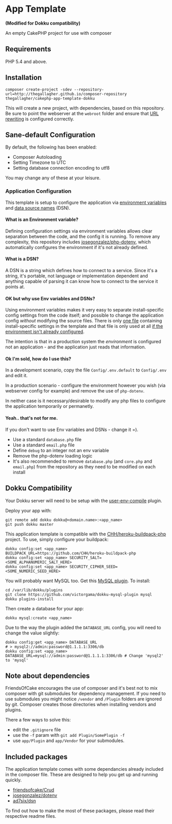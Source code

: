 # App Template

**(Modified for Dokku compatibility)**

An empty CakePHP project for use with composer

## Requirements

PHP 5.4 and above.

## Installation

	composer create-project -sdev --repository-url=http://thegallagher.github.io/composer-repository thegallagher/cakephp-app-template-dokku

This will create a new project, with dependencies, based on this repository. Be sure to point
the webserver at the `webroot` folder and ensure that [URL rewriting][1]
is configured correctly.

## Sane-default Configuration

By default, the following has been enabled:

- Composer Autoloading
- Setting Timezone to UTC
- Setting database connection encoding to utf8

You may change any of these at your leisure.

### Application Configuration

This template is setup to configure the application via [environment variables](http://en.wikipedia.org/wiki/Environment_variable) and [data source names](http://en.wikipedia.org/wiki/Data_source_name) (DSN).

#### What is an Environment variable?

Defining configuration settings via environment variables allows clear separation between the code, and the config it is running. To remove any complexity, this repository includes [josegonzalez/php-dotenv](https://github.com/josegonzalez/php-dotenv), which automatically configures the environment if it's not already defined.

#### What is a DSN?

A DSN is a string which defines how to connect to a service. Since it's a string, it's portable, not language or implementation dependent and anything capable of parsing it can know how to connect to the service it points at.

#### OK but why use Env variables and DSNs?

Using environment variables makes it very easy to separate install-specific config settings from the code itself; and possible to change the application config _without_ modifying the source files. 
There is only [one file](https://github.com/FriendsOfCake/app-template/blob/master/app/Config/.env.default) containing install-specific settings in the template and  that file is only used at all [if the environment isn't already configured](https://github.com/FriendsOfCake/app-template/blob/master/app/Config/core.php#L38-L57). 

The intention is that in a production system the _environment_ is configured not an application - and the application just reads that information.

#### Ok I'm sold, how do I use this?

In a development scenario, copy the file `Config/.env.default` to `Config/.env` and edit it.

In a production scenario - configure the environment however you wish (via webserver config for example) and remove the use of `php-dotenv`.

In neither case is it necessary/desirable to modify any php files to configure the application temporarily or permanetly.

#### Yeah.. that's not for me.

If you don't want to use Env variables and DSNs - change it =). 

 * Use a standard `database.php` file 
 * Use a standard `email.php` file 
 * Define `debug` to an integer not an env variable
 * Remove the php-dotenv loading logic
 * It's also recommended to remove `database.php` (and `core.php` and `email.php`) from the repository as they need to be modified on each install

## Dokku Compatibility

Your Dokku server will need to be setup with the [user-env-compile](https://github.com/motin/dokku-user-env-compile) plugin.

Deploy your app with:

    git remote add dokku dokku@<domain.name>:<app_name>
    git push dokku master

This application template is compatible with the [CHH/heroku-buildpack-php](https://github.com/CHH/heroku-buildpack-php) project. To use, simply configure your buildpack:

    dokku config:set <app_name> BUILDPACK_URL=https://github.com/CHH/heroku-buildpack-php
    dokku config:set <app_name> SECURITY_SALT=<SOME_ALPHANUMERIC_SALT_HERE>
    dokku config:set <app_name> SECURITY_CIPHER_SEED=<SOME_NUMERIC_SEED_HERE>

You will probably want MySQL too. Get this [MySQL plugin](https://github.com/victorgama/dokku-mysql-plugin). To install:

    cd /var/lib/dokku/plugins
    git clone https://github.com/victorgama/dokku-mysql-plugin mysql
    dokku plugins-install

Then create a database for your app:

    dokku mysql:create <app_name>

Due to the way the plugin added the `DATABASE_URL` config, you will need to change the value slightly:

    dokku config:get <app_name> DATABASE_URL
    # > mysql2://admin:password@1.1.1.1:3306/db
    dokku config:set <app_name> DATABASE_URL=mysql://admin:password@1.1.1.1:3306/db # Change 'mysql2' to 'mysql'

## Note about dependencies

FriendsOfCake encourages the use of composer and it's best not to mix composer with git submodules for
dependency management. If you need to use submodules you might notice `/vendor` and `/Plugin` folders are
ignored by git. Composer creates those directories when installing vendors and plugins.

There a few ways to solve this:
- edit the `.gitignore` file
- use the `-f` param with `git add Plugin/SomePlugin -f`
- use `app/Plugin` and `app/Vendor` for your submodules.

 [1]: http://book.cakephp.org/2.0/en/installation/url-rewriting.html

## Included packages
The application template comes with some dependancies already included in the composer file. These are designed to help you get up and running quickly.

* [friendsofcake/Crud](https://github.com/friendsofcake/crud)
* [josegonzalez/dotenv](https://github.com/josegonzalez/php-dotenv)
* [ad7six/dsn](https://github.com/AD7six/php-dsn)

To find out how to make the most of these packages, please read their respective readme files.
